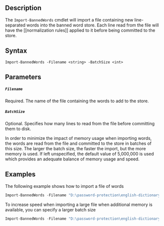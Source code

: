 ## Description
The ```Import-BannedWords``` cmdlet will import a file containing new line-separated words into the banned word store. Each line read from the file will have the [[normalization rules]] applied to it before being committed to the store.

## Syntax
```
Import-BannedWords -Filename <string> -BatchSize <int>
```

## Parameters
##### `Filename`
Required. The name of the file containing the words to add to the store. 

##### `BatchSize`
Optional. Specifies how many lines to read from the file before committing them to disk. 

In order to minimize the impact of memory usage when importing words, the words are read from the file and committed to the store in batches of this size. The larger the batch size, the faster the import, but the more memory is used. If left unspecified, the default value of 5,000,000 is used which provides an adequate balance of memory usage and speed.

## Examples
The following example shows how to import a file of words
```powershell
Import-BannedWords -Filename "D:\password-protection\english-dictionary.txt"
```

To increase speed when importing a large file when additional memory is available, you can specify a larger batch size
```powershell
Import-BannedWords -Filename "D:\password-protection\english-dictionary.txt" -BatchSize 50000000
```


